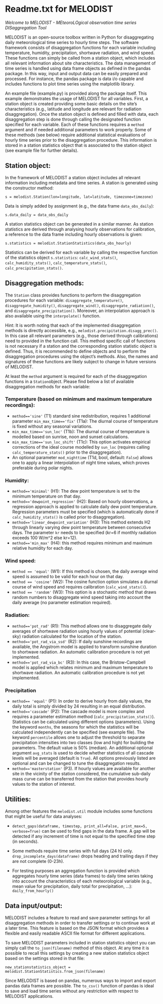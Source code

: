 # Readme.txt for MELODIST

*Welcome to MELODIST - MEteoroLOgical observation time series DISaggregation Tool*

MELODIST is an open-source toolbox written in Python for disaggregating daily meteorological time series to hourly time steps. The software framework consists of disaggregation functions for each variable including temperature, humidity, precipitation, shortwave radiation, and wind speed. These functions can simply be called from a station object, which includes all relevant information about site characteristics. The data management of time series is handled using data frame objects as defined in the pandas package. In this way, input and output data can be easily prepared and processed. For instance, the pandas package is data i/o capable and includes functions to plot time series using the matplotlib library.

An example file (example.py) is provided along the package itself. This example demonstrates the usage of MELODIST for all variables. First, a station object is created providing some basic details on the site’s characteristics (e.g., latitude and longitude are relevant for radiation disaggregation). Once the station object is defined and filled with data, each disaggregation step is done through calling the designated function specified for each variable. Each of these functions requires a `method` argument and if needed additional parameters to work properly. Some of these methods (see below) require additional statistical evaluations of hourly time series prior to the disaggregation procedure. This information is stored in a station statistics object that is associated to the station object (see example file for further details).

## Station object:
In the framework of MELODIST a station object includes all relevant information including metadata and time series. A station is generated using the constructor method:

    s = melodist.Station(lon=longitude, lat=latitude, timezone=timezone)

Data is simply added by assignment (e.g., the data frame `data_obs_daily`):

    s.data_daily = data_obs_daily

A station statistics object can be generated in a similar manner. As station statistics are derived through analysing hourly observations for calibration, a reference to the data frame including hourly observations is given:

    s.statistics = melodist.StationStatistics(data_obs_hourly)

Statistics can be derived for each variable by calling the respective function of the statistics object `s.statistics`: `calc_wind_stats()`, `calc_humidity_stats()`, `calc_temperature_stats()`, `calc_precipitation_stats()`.

## Disaggregation methods:

The `Station` class provides functions to perform the disaggregation procedures for each variable: `disaggregate_temperature()`, `disaggregate_humidity()`, `disaggregate_wind()`, `disaggregate_radiation()`, and `disaggregate_precipitation()`. Moreover, an interpolation approach is also available using the `interpolate()` function.

Hint: It is worth noting that each of the implemented disaggregation methods is directly accessible, e.g., `melodist.precipitation.disagg_prec()`. In this case all relevant parameters (e.g., those derived through calibrations) need to provided in the function call. This method specific call of functions is not necessary if a station and the corresponding station statistic object is defined. Thus, it is recommended to define objects and to perform the disaggregation procedures using the object’s methods. Also, the names and signatures of these functions are likely subject to change in future versions of MELODIST.

At least the `method` argument is required for each of the disaggregation functions in a `Station`object. Please find below a list of available disaggregation methods for each variable:

### Temperature (based on minimum and maximum temperature recordings):
* `method=='sine'` (T1) standard sine redistribution, requires 1 additional parameter `min_max_time=='fix'` (T1a): The diurnal course of temperature is fixed without any seasonal variations.
* `min_max_time=='sun_loc'` (T1b): The diurnal course of temperature is modelled based on sunrise, noon and sunset calculations.
* `min_max_time=='sun_loc_shift'` (T1c): This option activates empirical corrections of the ideal course modelled by `sun_loc` (requires calling `calc_temperature_stats()` prior to the disaggregation).
* An optional parameter `mod_nighttime` (T1d, bool, default: `False`) allows one to apply a linear interpolation of night time values, which proves preferable during polar nights.

### Humidity:
* `method=='minimal'` (H1): The dew point temperature is set to the minimum temperature on that day.
* `method=='dewpoint_regression'` (H2): Based on hourly observations, a regression approach is applied to calculate daily dew point temperature. Regression parameters must be specified (which is automatically done if `calc_humidity_stats()` is called prior to disaggregation).
* `method=='linear_dewpoint_variation'` (H3): This method extends H2 through linearly varying dew point temperature between consecutive days. The parameter `kr` needs to be specified (kr=6 if monthly radiation exceeds 100 W/m^2 else kr=12).
* `method=='min_max'` (H4): this method requires minimum and maximum relative humidity for each day.

### Wind speed:
* `method == 'equal'` (W1): If this method is chosen, the daily average wind speed is assumed to be valid for each hour on that day.
* `method == 'cosine'` (W2): The cosine function option simulates a diurnal course of wind speed and requires calibration (`calc_wind_stats()`).
* `method == 'random'` (W3): This option is a stochastic method that draws random numbers to disaggregate wind speed taking into account the daily average (no parameter estimation required).

### Radiation:
* `method=='pot_rad'` (R1): This method allows one to disaggregate daily averages of shortwave radiation using hourly values of potential (clear-sky) radiation calculated for the location of the station.
* `method=='pot_rad_via_ssd'` (R2): If daily sunshine recordings are available, the Angstrom model is applied to transform sunshine duration to shortwave radiation. An automatic calibration procedure is not yet implemented.
* `method=='pot_rad_via_bc'` (R3): In this case, the Bristow-Campbell model is applied which relates minimum and maximum temperature to shortwave radiation. An automatic calibration procedure is not yet implemented. 

### Precipitation
* `method== 'equal'` (P1): In order to derive hourly from daily values, the daily total is simply divided by 24 resulting in an equal distribution.
* `method=='cascade'` (P2): The cascade model is more complex and requires a parameter estimation method (`calc_precipitation_stats()`). Statistics can be calculated using different options (parameters). Using the keyword `months`, the seasons for which the statistics will be calculated independently can be specified (see example file). The keyword `percentile` allows one to adjust the threshold to separate precipitation intensities into two classes (low and high) for building the parameters. The default value is 50% (median). An additional optional argument `avg_stats` is used to decide whether statistics of all cascade levels will be averaged (default is `True`). All options previously listed are optional and can be changed to tune the disaggregation results.
* `method=='masterstation'` (P3). If hourly values are available for another site in the vicinity of the station considered, the cumulative sub-daily mass curve can be transferred from the station that provides hourly values to the station of interest.

## Utilities:
Among other features the `melodist.util` module includes some functions that might be useful for data analyses:

* `detect_gaps(dataframe, timestep, print_all=False, print_max=5, verbose=True)` can be used to find gaps in the data frame. A gap will be detected if any increment of time is not equal to the specified time step (in seconds).

* Some methods require time series with full days (24 h) only. `drop_incomplete_days(dataframe)` drops heading and trailing days if they are not complete (0-23h).

* For testing purposes an aggregation function is provided which aggregates hourly time series (data frames) to daily time series taking into account the characteristics of each meteorological variable (e.g., mean value for precipitation, daily total for precipitation, ...): `daily_from_hourly()`

## Data input/output:

MELODIST includes a feature to read and save parameter settings for all disaggregation methods in order to transfer settings or to continue work at a later time. This feature is based on the JSON format which provides a flexible and easily readable ASCII file format for different applications.

To save MELODIST parameters included in station statistics object you can simply call the `to_json(filename)` method of this object. At any time it is possible to recall this settings by creating a new station statistics object based on the settings stored in that file:

    new_stationstatistics_object = melodist.StationStatistics.from_json(filename)

Since MELODIST is based on pandas, numerous ways to import and export pandas data frames are possible. The `to_csv()` function of pandas is ideal to save and load time series without any restriction with respect to MELODIST applications. 



